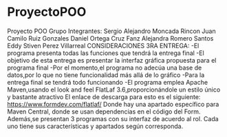 # ProyectoPOO
Proyecto POO Grupo
Integrantes:
Sergio Alejandro Moncada Rincon
Juan Camilo Ruiz Gonzales
Daniel Ortega Cruz
Fanz Alejandra Romero Santos
Eddy Stiven Perez Villarreal
CONSIDERACIONES 3RA ENTREGA:
-El programa presenta todas las funciones que tendrá la entrega final
-El objetivo de esta entrega es presentar la interfaz gráfica propuesta para el programa final
-Por el momento,el programa no adecúa una base de datos,por lo que no tiene funcionalidad más allá de lo gráfico
-Para la entrega final se tendrá todo funcionando
-El programa emplea Apache Maven,usando el look and feel FlatLaf 3.6,proporcionándole un estilo único y bastante atractivo
El enlace de descarga para esto es el siguiente: https://www.formdev.com/flatlaf/
Donde hay una apartado específico para Maven Central, donde se usan dependencias en el código del Form.
Además,se presentan 3 programas con su interfaz de acuerdo al rol. Cada uno tiene sus características y apartados según corresponda.
